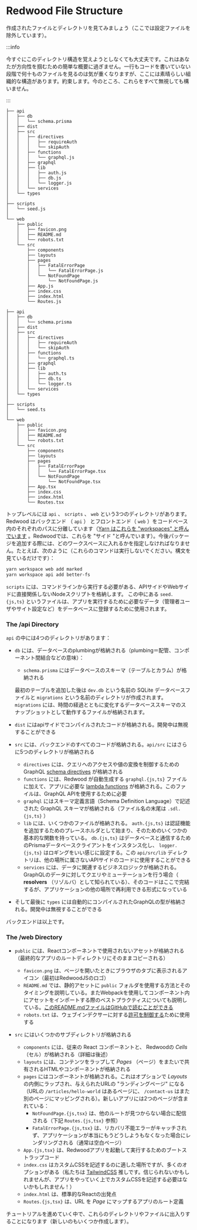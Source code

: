 # Redwood File Structure

<!--
Let's take a look at the files and directories that were created for us (config files have been excluded for now):
-->

作成されたファイルとディレクトリを見てみましょう（ここでは設定ファイルを除外しています）。

:::info

<!--
Don't worry about trying to memorize this directory structure right now, it's just a brief overview to get you oriented. Seeing dozens of files before you've even written a single line of code can be daunting, but there's a great organizational structure here, promise. You can also ignore this all for now and we'll touch upon many of these files and directories as we go.
-->

今すぐにこのディレクトリ構造を覚えようとしなくても大丈夫です。これはあなたが方向性を掴むための簡単な概要に過ぎません。一行もコードを書いていない段階で何十ものファイルを見るのは気が重くなりますが、ここには素晴らしい組織的な構造があります。約束します。今のところ、これらをすべて無視しても構いません。

:::

<Tabs groupId="js-ts">
<TabItem value="js" label="JavaScript">

```
├── api
│   ├── db
│   │   └── schema.prisma
│   ├── dist
│   ├── src
│   │   ├── directives
│   │   │   ├── requireAuth
│   │   │   └── skipAuth
│   │   ├── functions
│   │   │   └── graphql.js
│   │   ├── graphql
│   │   ├── lib
│   │   │   ├── auth.js
│   │   │   ├── db.js
│   │   │   └── logger.js
│   │   └── services
│   └── types
│
├── scripts
│   └── seed.js
│
└── web
    ├── public
    │   ├── favicon.png
    │   ├── README.md
    │   └── robots.txt
    └── src
        ├── components
        ├── layouts
        ├── pages
        │   ├── FatalErrorPage
        │   │   └── FatalErrorPage.js
        │   └── NotFoundPage
        │       └── NotFoundPage.js
        ├── App.js
        ├── index.css
        ├── index.html
        └── Routes.js
```

</TabItem>
<TabItem value="ts" label="TypeScript">

```
├── api
│   ├── db
│   │   └── schema.prisma
│   ├── dist
│   ├── src
│   │   ├── directives
│   │   │   ├── requireAuth
│   │   │   └── skipAuth
│   │   ├── functions
│   │   │   └── graphql.ts
│   │   ├── graphql
│   │   ├── lib
│   │   │   ├── auth.ts
│   │   │   ├── db.ts
│   │   │   └── logger.ts
│   │   └── services
│   └── types
│
├── scripts
│   └── seed.ts
│
└── web
    ├── public
    │   ├── favicon.png
    │   ├── README.md
    │   └── robots.txt
    └── src
        ├── components
        ├── layouts
        ├── pages
        │   ├── FatalErrorPage
        │   │   └── FatalErrorPage.tsx
        │   └── NotFoundPage
        │       └── NotFoundPage.tsx
        ├── App.tsx
        ├── index.css
        ├── index.html
        └── Routes.tsx
```

</TabItem>
</Tabs>

<!--
At the top level we have three directories, `api`, `scripts` and `web`. Redwood separates the backend (`api`) and frontend (`web`) concerns into their own paths in the codebase. ([Yarn refers to these as "workspaces"](https://yarnpkg.com/lang/en/docs/workspaces/). In Redwood, we refer to them as "sides.") When you add packages going forward you'll need to specify which workspace they should go in. For example (don't run these commands, we're just looking at the syntax):
-->

トップレベルには `api` 、 `scripts` 、 `web` という3つのディレクトリがあります。Redwood はバックエンド （ `api` ） とフロントエンド（ `web` ）をコードベース内のそれぞれのパスに分離しています（[Yarn はこれらを "workspaces" と呼んでいます](https://yarnpkg.com/lang/en/docs/workspaces/) 。Redwoodでは、これらを "サイド "と呼んでいます）。今後パッケージを追加する際には、どのワークスペースに入れるかを指定しなければなりません。たとえば、次のように（これらのコマンドは実行しないでください。構文を見ているだけです）：

```bash
yarn workspace web add marked
yarn workspace api add better-fs
```

<!--
`scripts` is meant to hold any Node scripts you may need to run from the command line that aren't directly related to the api or web sides. The file that's in there, `seed.{js,ts}` is used to populate your database with any data that needs to exist for your app to run at all (maybe an admin user or site configuration).
-->

`scripts` には、コマンドラインから実行する必要がある、APIサイドやWebサイドに直接関係しないNodeスクリプトを格納します。
この中にある `seed.{js,ts}` というファイルは、アプリを実行するために必要なデータ（管理者ユーザやサイト設定など）をデータベースに登録するために使用されます。

### The /api Directory

<!--
Within `api` there are four directories:
-->

`api` の中には4つのディレクトリがあります：

<!--
- `db` contains the plumbing for the database:
  - `schema.prisma` contains the database schema (tables and columns)

  After we add our first database table there will also be a SQLite database file named `dev.db` and a directory called `migrations` created for us. `migrations` contains the files that act as snapshots of the database schema changing over time.

- `dist` contains the compiled code for the api side and can be ignored when developing.

- `src` contains all your backend code. `api/src` contains five more directories:
  - `directives` will contain GraphQL [schema directives](https://www.graphql-tools.com/docs/schema-directives) for controlling access to queries and transforming values.
  - `functions` will contain any [lambda functions](https://docs.netlify.com/functions/overview/) your app needs in addition to the `graphql.{js,ts}` file auto-generated by Redwood. This file is required to use the GraphQL API.
  - `graphql` contains your GraphQL schema written in a Schema Definition Language (the files will end in `.sdl.{js,ts}`).
  - `lib` contains a few files:`auth.{js,ts}` starts as a placeholder for adding auth functionality and has a couple of bare-bones functions in it to start, `db.{js,ts}` instantiates the Prisma database client so we can talk to a database and `logger.{js,ts}` which configures, well, logging. You can use this directory for other code related to the API side that doesn't really belong anywhere else.
  - `services` contains business logic related to your data. When you're querying or mutating data for GraphQL (known as **resolvers**), that code ends up here, but in a format that's reusable in other places in your application.

- And finally `types` contains automatically compiled GraphQL types and can be ignored during development

That's it for the backend.
-->


- `db` には、データベースのplumbingが格納される（plumbing＝配管、コンポーネント間結合などの意味）：
  - `schema.prisma` にはデータベースのスキーマ（テーブルとカラム）が格納される

  最初のテーブルを追加した後は `dev.db` という名前の SQLite データベースファイルと `migrations` という名前のディレクトリが作成されます。 `migrations` には、時間の経過とともに変化するデータベーススキーマのスナップショットとして動作するファイルが格納されます。

- `dist` にはapiサイドでコンパイルされたコードが格納される。開発中は無視することができる

- `src` には、バックエンドのすべてのコードが格納される。`api/src` にはさらに5つのディレクトリが格納される
  - `directives` には、クエリへのアクセスや値の変換を制御するための GraphQL [schema directives](https://www.graphql-tools.com/docs/schema-directives) が格納される
  - `functions` には、Redwood が自動生成する `graphql.{js,ts}` ファイルに加えて、アプリに必要な [lambda functions](https://docs.netlify.com/functions/overview/) が格納される。このファイルは、GraphQL APIを使用するために必要
  - `graphql` にはスキーマ定義言語（Schema Definition Language）で記述された GraphQL スキーマが格納される（ファイル名の末尾は `.sdl.{js,ts}` ）
  - `lib` には、いくつかのファイルが格納される。 `auth.{js,ts}` は認証機能を追加するためのプレースホルダとして始まり、そのためのいくつかの基本的な関数を持っている。 `db.{js,ts}` はデータベースと通信するためのPrismaデータベースクライアントをインスタンス化し、 `logger.{js,ts}` はロギングをいい感じに設定する。この `api/src/lib` ディレクトリは、他の場所に属さないAPIサイドのコードに使用することができる
  - `services` には、データに関連するビジネスロジックが格納される。GraphQLのデータに対してクエリやミューテーションを行う場合（ **resolvers** （リゾルバ）として知られている）、そのコードはここで完結するが、アプリケーションの他の場所で再利用できる形式になっている

- そして最後に `types` には自動的にコンパイルされたGraphQLの型が格納される。開発中は無視することができる

バックエンドは以上です。

### The /web Directory

<!--
- `public` contains assets not used by React components (they will be copied over unmodified to the final app's root directory):
  - `favicon.png` is the icon that goes in a browser tab when your page is open (apps start with the RedwoodJS logo).
  - `README.md` explains how, and when, to use the `public` folder for static assets. It also covers best practices for importing assets within components via Webpack. You can also [read this README.md file on GitHub](https://github.com/redwoodjs/create-redwood-app/tree/main/web/public).
  - `robots.txt` can be used to control what web indexers are [allowed to do](https://www.robotstxt.org/robotstxt.html).

- `src` contains several subdirectories:
  - `components` contains your traditional React components as well as Redwood _Cells_ (more about those soon).
  - `layouts` contain HTML/components that wrap your content and are shared across _Pages_.
  - `pages` contain components and are optionally wrapped inside _Layouts_ and are the "landing page" for a given URL (a URL like `/articles/hello-world` will map to one page and `/contact-us` will map to another). There are two pages included in a new app:
    - `NotFoundPage.{js,tsx}` will be served when no other route is found (see `Routes.{js,tsx}` below).
    - `FatalErrorPage.{js,tsx}` will be rendered when there is an uncaught error that can't be recovered from and would otherwise cause our application to really blow up (normally rendering a blank page).
  - `App.{js,tsx}` the bootstrapping code to get our Redwood app up and running.
  - `index.css` is a good starting place for custom CSS, but there are many options (we like [TailwindCSS](https://tailwindcss.com/) which, believe it or not, may not require you to write any custom CSS for the life of your app!)
  - `index.html` is the standard React starting point for our app.
  - `Routes.{js,tsx}` the route definitions for our app which map a URL to a _Page_.

We'll dip in and out of these directories and files (and create some new ones) as we work through the tutorial.
-->

- `public` には、Reactコンポーネントで使用されないアセットが格納される（最終的なアプリのルートディレクトリにそのままコピーされる）
  - `favicon.png` は、ページを開いたときにブラウザのタブに表示されるアイコン（最初はRedwoodJSのロゴ）
  - `README.md` では、静的アセットに `public` フォルダを使用する方法とそのタイミングを説明している。またWebpackを使用してコンポーネント内にアセットをインポートする際のベストプラクティスについても説明している。[このREADME.mdファイルはGitHubで読むことができる](https://github.com/redwoodjs/create-redwood-app/tree/main/web/public)
  - `robots.txt` は、ウェブインデクサーに対する[許可を制御する](https://www.robotstxt.org/robotstxt.html)ために使用する

- `src` にはいくつかのサブディレクトリが格納される
  - `components` には、従来の React コンポーネントと、 Redwoodの _Cells_ （セル）が格納される（詳細は後述）
  - `layouts` には、コンテンツをラップして _Pages_ （ページ）をまたいで共有されるHTMLやコンポーネントが格納される
  - `pages` にはコンポーネントが格納される。これはオプションで _Layouts_ の内側にラップされ、与えられたURLの "ランディングページ" になる（URLの `/articles/hello-world` はあるページに、 `/contact-us` はまた別のページにマッピングされる）。新しいアプリには2つのページが含まれている：
    - `NotFoundPage.{js,tsx}` は、他のルートが見つからない場合に配信される（下記 `Routes.{js,tsx}` 参照）
    - `FatalErrorPage.{js,tsx}` は、リカバリ不能エラーがキャッチされず、アプリケーションが本当にもうどうしようもなくなった場合にレンダリングされる（通常は空白ページ）
  - `App.{js,tsx}` は、Redwoodアプリを起動して実行するためのブートストラップコード
  - `index.css` はカスタムCSSを記述するのに適した場所ですが、多くのオプションがある（私たちは [TailwindCSS](https://tailwindcss.com/) 推しです。信じられないかもしれませんが、アプリをやっていく上でカスタムCSSを記述する必要はないかもしれません！）
  - `index.html` は、標準的なReactの出発点
  - `Routes.{js,tsx}` は、URL を _Page_ にマップするアプリのルート定義

チュートリアルを進めていく中で、これらのディレクトリやファイルに出入りすることになります（新しいのもいくつか作成します）。
